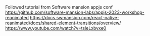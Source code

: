Followed tutorial from Software mansion appjs conf
https://github.com/software-mansion-labs/appjs-2023-workshop-reanimated
https://docs.swmansion.com/react-native-reanimated/docs/shared-element-transitions/overview/
https://www.youtube.com/watch?v=tsleLxbvxe0


